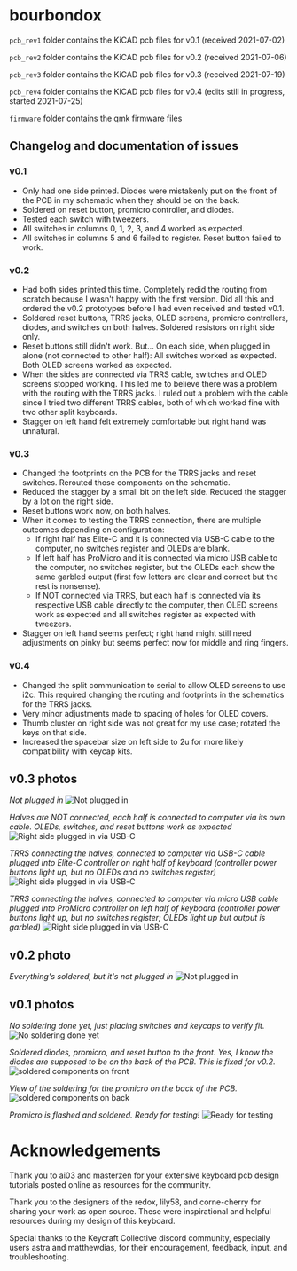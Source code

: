 # bourbondox

`pcb_rev1` folder contains the KiCAD pcb files for v0.1 (received 2021-07-02)

`pcb_rev2` folder contains the KiCAD pcb files for v0.2 (received 2021-07-06)

`pcb_rev3` folder contains the KiCAD pcb files for v0.3 (received 2021-07-19)

`pcb_rev4` folder contains the KiCAD pcb files for v0.4 (edits still in progress, started 2021-07-25)

`firmware` folder contains the qmk firmware files

## Changelog and documentation of issues

### v0.1

* Only had one side printed. Diodes were mistakenly put on the front of the PCB in my schematic when they should be on the back.
* Soldered on reset button, promicro controller, and diodes.
* Tested each switch with tweezers. 
* All switches in columns 0, 1, 2, 3, and 4 worked as expected.
* All switches in columns 5 and 6 failed to register. Reset button failed to work.

### v0.2

* Had both sides printed this time. Completely redid the routing from scratch because I wasn't happy with the first version. Did all this and ordered the v0.2 prototypes before I had even received and tested v0.1.
* Soldered reset buttons, TRRS jacks, OLED screens, promicro controllers, diodes, and switches on both halves. Soldered resistors on right side only.
* Reset buttons still didn't work.  But... On each side, when plugged in alone (not connected to other half): All switches worked as expected. Both OLED screens worked as expected.
* When the sides are connected via TRRS cable, switches and OLED screens stopped working. This led me to believe there was a problem with the routing with the TRRS jacks. I ruled out a problem with the cable since I tried two different TRRS cables, both of which worked fine with two other split keyboards.
* Stagger on left hand felt extremely comfortable but right hand was unnatural.

### v0.3

* Changed the footprints on the PCB for the TRRS jacks and reset switches. Rerouted those components on the schematic.
* Reduced the stagger by a small bit on the left side. Reduced the stagger by a lot on the right side.
* Reset buttons work now, on both halves. 
* When it comes to testing the TRRS connection, there are multiple outcomes depending on configuration:
    * If right half has Elite-C and it is connected via USB-C cable to the computer, no switches register and OLEDs are blank.
    * If left half has ProMicro and it is connected via micro USB cable to the computer, no switches register, but the OLEDs each show the same garbled output (first few letters are clear and correct but the rest is nonsense).
    * If NOT connected via TRRS, but each half is connected via its respective USB cable directly to the computer, then OLED screens work as expected and all switches register as expected with tweezers.
* Stagger on left hand seems perfect; right hand might still need adjustments on pinky but seems perfect now for middle and ring fingers. 

### v0.4

* Changed the split communication to serial to allow OLED screens to use i2c. This required changing the routing and footprints in the schematics for the TRRS jacks.
* Very minor adjustments made to spacing of holes for OLED covers.
* Thumb cluster on right side was not great for my use case; rotated the keys on that side. 
* Increased the spacebar size on left side to 2u for more likely compatibility with keycap kits.


## v0.3 photos

*Not plugged in*
![Not plugged in](images/v3_unplugged.NIGHT.jpg)

*Halves are NOT connected, each half is connected to computer via its own cable. OLEDs, switches, and reset buttons work as expected*
![Right side plugged in via USB-C](images/v3_notrrs_eachhalfpluggedin.NIGHT.jpg)

*TRRS connecting the halves, connected to computer via USB-C cable plugged into Elite-C controller on right half of keyboard (controller power buttons light up, but no OLEDs and no switches register)*
![Right side plugged in via USB-C](images/v3_trrs_usbc_right.NIGHT.jpg)

*TRRS connecting the halves, connected to computer via micro USB cable plugged into ProMicro controller on left half of keyboard (controller power buttons light up, but no switches register; OLEDs light up but output is garbled)*
![Right side plugged in via USB-C](images/v3_trrs_microusb_left.NIGHT.jpg)

## v0.2 photo

*Everything's soldered, but it's not plugged in*
![Not plugged in](images/v2_unplugged.jpg)

## v0.1 photos

*No soldering done yet, just placing switches and keycaps to verify fit.*
![No soldering done yet](images/v1_unsoldered_keycap_arrangement.jpg)

*Soldered diodes, promicro, and reset button to the front. Yes, I know the diodes are supposed to be on the back of the PCB. This is fixed for v0.2.*
![soldered components on front](images/v1_soldered_front.jpg)

*View of the soldering for the promicro on the back of the PCB.*
![soldered components on back](images/v1_soldered_back.jpg)

*Promicro is flashed and soldered. Ready for testing!*
![Ready for testing](images/v1_flashed.jpg)

# Acknowledgements

Thank you to ai03 and masterzen for your extensive keyboard pcb design tutorials posted online as resources for the community.

Thank you to the designers of the redox, lily58, and corne-cherry for sharing your work as open source. These were inspirational and helpful resources during my design of this keyboard.

Special thanks to the Keycraft Collective discord community, especially users astra and matthewdias, for their encouragement, feedback, input, and troubleshooting.